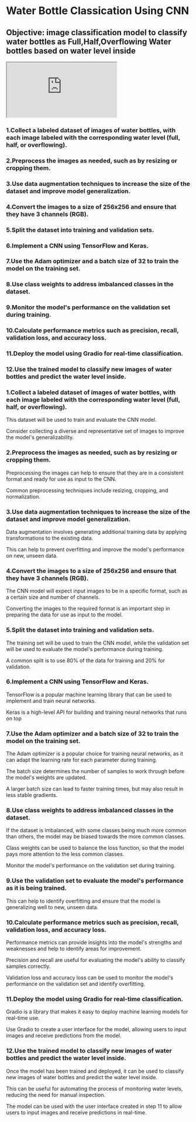 # Water Bottle Classication Using CNN
## Objective: image classification model to classify water bottles as Full,Half,Overflowing Water bottles based on water level inside
<iframe src=https://github.com/chethanhn29/Water_bottle_classication_model/blob/main/Screenshot%20(181).png>
</iframe>


### 1.Collect a labeled dataset of images of water bottles, with each image labeled with the corresponding water level (full, half, or overflowing).
### 2.Preprocess the images as needed, such as by resizing or cropping them.
### 3.Use data augmentation techniques to increase the size of the dataset and improve model generalization.
### 4.Convert the images to a size of 256x256 and ensure that they have 3 channels (RGB).
### 5.Split the dataset into training and validation sets.
### 6.Implement a CNN using TensorFlow and Keras.
### 7.Use the Adam optimizer and a batch size of 32 to train the model on the training set.
### 8.Use class weights to address imbalanced classes in the dataset.
### 9.Monitor the model's performance on the validation set during training.
### 10.Calculate performance metrics such as precision, recall, validation loss, and accuracy loss.
### 11.Deploy the model using Gradio for real-time classification.
### 12.Use the trained model to classify new images of water bottles and predict the water level inside.



### 1.Collect a labeled dataset of images of water bottles, with each image labeled with the corresponding water level (full, half, or overflowing).
This dataset will be used to train and evaluate the CNN model.

Consider collecting a diverse and representative set of images to improve the model's generalizability.
### 2.Preprocess the images as needed, such as by resizing or cropping them.
Preprocessing the images can help to ensure that they are in a consistent format and ready for use as input to the CNN.

Common preprocessing techniques include resizing, cropping, and normalization.

### 3.Use data augmentation techniques to increase the size of the dataset and improve model generalization.

Data augmentation involves generating additional training data by applying transformations to the existing data.

This can help to prevent overfitting and improve the model's performance on new, unseen data.
### 4.Convert the images to a size of 256x256 and ensure that they have 3 channels (RGB).
The CNN model will expect input images to be in a specific format, such as a certain size and number of channels.

Converting the images to the required format is an important step in preparing the data for use as input to the model.
### 5.Split the dataset into training and validation sets.
The training set will be used to train the CNN model, while the validation set will be used to evaluate the model's performance during training.

A common split is to use 80% of the data for training and 20% for validation.
### 6.Implement a CNN using TensorFlow and Keras.
TensorFlow is a popular machine learning library that can be used to implement and train neural networks.

Keras is a high-level API for building and training neural networks that runs on top
### 7.Use the Adam optimizer and a batch size of 32 to train the model on the training set.
The Adam optimizer is a popular choice for training neural networks, as it can adapt the learning rate for each parameter during training.

The batch size determines the number of samples to work through before the model's weights are updated. 

A larger batch size can lead to faster training times, but may also result in less stable gradients.
### 8.Use class weights to address imbalanced classes in the dataset.
If the dataset is imbalanced, with some classes being much more common than others, the model may be biased towards the more common classes.

Class weights can be used to balance the loss function, so that the model pays more attention to the less common classes.

Monitor the model's performance on the validation set during training.
### 9.Use the validation set to evaluate the model's performance as it is being trained.

This can help to identify overfitting and ensure that the model is generalizing well to new, unseen data.

### 10.Calculate performance metrics such as precision, recall, validation loss, and accuracy loss.
Performance metrics can provide insights into the model's strengths and weaknesses and help to identify areas for improvement.

Precision and recall are useful for evaluating the model's ability to classify samples correctly.

Validation loss and accuracy loss can be used to monitor the model's performance on the validation set and identify overfitting.

### 11.Deploy the model using Gradio for real-time classification.
Gradio is a library that makes it easy to deploy machine learning models for real-time use.

Use Gradio to create a user interface for the model, allowing users to input images and receive predictions from the model.
### 12.Use the trained model to classify new images of water bottles and predict the water level inside.
Once the model has been trained and deployed, it can be used to classify new images of water bottles and predict the water level inside.

This can be useful for automating the process of monitoring water levels, reducing the need for manual inspection.

The model can be used with the user interface created in step 11 to allow users to input images and receive predictions in real-time.
